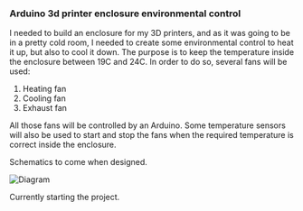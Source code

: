 ### Arduino 3d printer enclosure environmental control
I needed to build an enclosure for my 3D printers, and as it was going to be in a pretty cold room,
I needed to create some environmental control to heat it up, but also to cool it down.
The purpose is to keep the temperature inside the enclosure between 19C and 24C.
In order to do so, several fans will be used:
1. Heating fan
2. Cooling fan
3. Exhaust fan

All those fans will be controlled by an Arduino.
Some temperature sensors will also be used to start and stop the fans when the required temperature
is correct inside the enclosure. 

Schematics to come when designed. 

![Diagram](https://github.com/acladenb5/arduino_enclosure_envctrl/blob/master/other_files/enclosure_temp_control_electronics.png)

Currently starting the project.